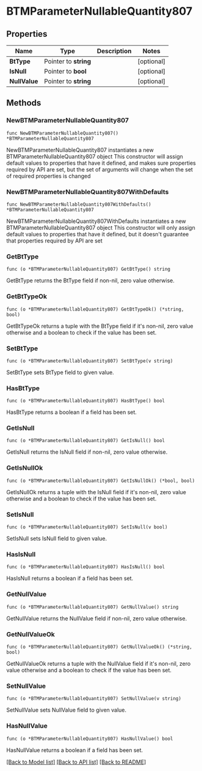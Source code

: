 # BTMParameterNullableQuantity807

## Properties

Name | Type | Description | Notes
------------ | ------------- | ------------- | -------------
**BtType** | Pointer to **string** |  | [optional] 
**IsNull** | Pointer to **bool** |  | [optional] 
**NullValue** | Pointer to **string** |  | [optional] 

## Methods

### NewBTMParameterNullableQuantity807

`func NewBTMParameterNullableQuantity807() *BTMParameterNullableQuantity807`

NewBTMParameterNullableQuantity807 instantiates a new BTMParameterNullableQuantity807 object
This constructor will assign default values to properties that have it defined,
and makes sure properties required by API are set, but the set of arguments
will change when the set of required properties is changed

### NewBTMParameterNullableQuantity807WithDefaults

`func NewBTMParameterNullableQuantity807WithDefaults() *BTMParameterNullableQuantity807`

NewBTMParameterNullableQuantity807WithDefaults instantiates a new BTMParameterNullableQuantity807 object
This constructor will only assign default values to properties that have it defined,
but it doesn't guarantee that properties required by API are set

### GetBtType

`func (o *BTMParameterNullableQuantity807) GetBtType() string`

GetBtType returns the BtType field if non-nil, zero value otherwise.

### GetBtTypeOk

`func (o *BTMParameterNullableQuantity807) GetBtTypeOk() (*string, bool)`

GetBtTypeOk returns a tuple with the BtType field if it's non-nil, zero value otherwise
and a boolean to check if the value has been set.

### SetBtType

`func (o *BTMParameterNullableQuantity807) SetBtType(v string)`

SetBtType sets BtType field to given value.

### HasBtType

`func (o *BTMParameterNullableQuantity807) HasBtType() bool`

HasBtType returns a boolean if a field has been set.

### GetIsNull

`func (o *BTMParameterNullableQuantity807) GetIsNull() bool`

GetIsNull returns the IsNull field if non-nil, zero value otherwise.

### GetIsNullOk

`func (o *BTMParameterNullableQuantity807) GetIsNullOk() (*bool, bool)`

GetIsNullOk returns a tuple with the IsNull field if it's non-nil, zero value otherwise
and a boolean to check if the value has been set.

### SetIsNull

`func (o *BTMParameterNullableQuantity807) SetIsNull(v bool)`

SetIsNull sets IsNull field to given value.

### HasIsNull

`func (o *BTMParameterNullableQuantity807) HasIsNull() bool`

HasIsNull returns a boolean if a field has been set.

### GetNullValue

`func (o *BTMParameterNullableQuantity807) GetNullValue() string`

GetNullValue returns the NullValue field if non-nil, zero value otherwise.

### GetNullValueOk

`func (o *BTMParameterNullableQuantity807) GetNullValueOk() (*string, bool)`

GetNullValueOk returns a tuple with the NullValue field if it's non-nil, zero value otherwise
and a boolean to check if the value has been set.

### SetNullValue

`func (o *BTMParameterNullableQuantity807) SetNullValue(v string)`

SetNullValue sets NullValue field to given value.

### HasNullValue

`func (o *BTMParameterNullableQuantity807) HasNullValue() bool`

HasNullValue returns a boolean if a field has been set.


[[Back to Model list]](../README.md#documentation-for-models) [[Back to API list]](../README.md#documentation-for-api-endpoints) [[Back to README]](../README.md)


